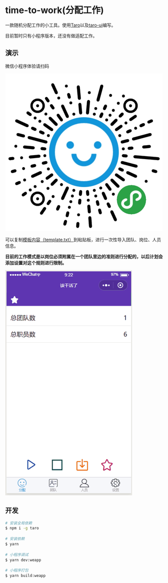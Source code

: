 # time-to-work(分配工作)

一款随机分配工作的小工具。使用[Taro](https://taro.aotu.io)以及[taro-ui](http://taro-ui.aotu.io)编写。

目前暂时只有小程序版本，还没有做适配工作。

## 演示

微信小程序体验请扫码

![qr_code](./weapp-qr.jpg)

可以复制[模板内容（template.txt）](./template.txt)到粘贴板，进行一次性导入团队、岗位、人员信息。

**目前的工作模式是以岗位必须附属在一个团队里边的准则进行分配的，以后计划会添加设置对这个规则进行限制。**

![demo](./demo.gif)

## 开发

```sh
# 安装全局依赖
$ npm i -g taro

# 安装依赖
$ yarn

# 小程序调试
$ yarn dev:weapp

# 小程序打包
$ yarn build:weapp
```